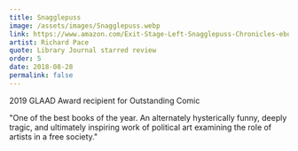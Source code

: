 ```yaml
---
title: Snagglepuss
image: /assets/images/Snagglepuss.webp
link: https://www.amazon.com/Exit-Stage-Left-Snagglepuss-Chronicles-ebook/dp/B07B8CF53R
artist: Richard Pace
quote: Library Journal starred review
order: 5
date: 2018-08-28
permalink: false
---
```

2019 GLAAD Award recipient for Outstanding Comic

"One of the best books of the year. An alternately hysterically funny, deeply tragic, and ultimately inspiring work of political art examining the role of artists in a free society."